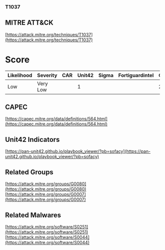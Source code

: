 
### T1037
## MITRE ATT&CK
[https://attack.mitre.org/techniques/T1037](https://attack.mitre.org/techniques/T1037)

# Score

| Likelihood | Severity | CAR | Unit42 | Sigma | Fortiguardintel | Groups | Malwares | Tools |
| ---------- | -------- | --- | ------ | ----- | --------------- | ---  | --- | --- |
| Low | Very Low |   | 1 |   |   | 2 | 2 |   |



## CAPEC

[https://capec.mitre.org/data/definitions/564.html](https://capec.mitre.org/data/definitions/564.html)
[]()


## Unit42 Indicators

[https://pan-unit42.github.io/playbook_viewer/?pb=sofacy](https://pan-unit42.github.io/playbook_viewer/?pb=sofacy)
[]()


## Related Groups

[https://attack.mitre.org/groups/G0080](https://attack.mitre.org/groups/G0080)
[https://attack.mitre.org/groups/G0007](https://attack.mitre.org/groups/G0007)
[]()


## Related Malwares

[https://attack.mitre.org/software/S0251](https://attack.mitre.org/software/S0251)
[https://attack.mitre.org/software/S0044](https://attack.mitre.org/software/S0044)
[]()
